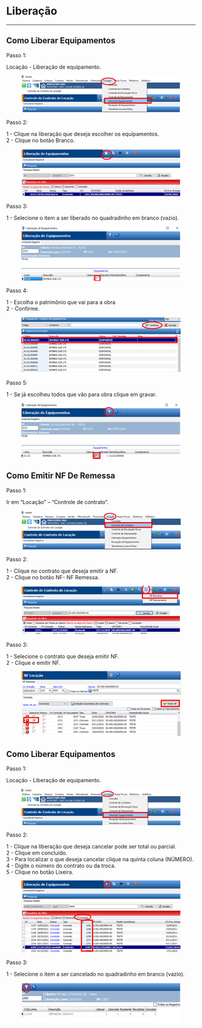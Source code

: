 # Liberação

***

## Como Liberar Equipamentos

Passo 1:

Locação - Liberação de equipamento.

<figure><img src="../../.gitbook/assets/image (17) (1) (1).png" alt=""><figcaption></figcaption></figure>

Passo 2:

1 - Clique na liberação que deseja escolher os equipamentos.\
2 - Clique no botão Branco.

<figure><img src="../../.gitbook/assets/image (1) (1) (1) (1) (1) (1).png" alt=""><figcaption></figcaption></figure>

Passo 3:

1 - Selecione o item a ser liberado no quadradinho em branco (vazio).

<figure><img src="../../.gitbook/assets/image (2) (1) (1) (1) (1) (1).png" alt=""><figcaption></figcaption></figure>

Passo 4:

1 - Escolha o patrimônio que vai para a obra\
2 - Confirme.

<figure><img src="../../.gitbook/assets/image (3) (1) (1) (1) (1) (1).png" alt=""><figcaption></figcaption></figure>

Passo 5:

1 - Se já escolheu todos que vão para obra clique em gravar.

<figure><img src="../../.gitbook/assets/image (4) (1) (1) (1) (1) (1).png" alt=""><figcaption></figcaption></figure>

## Como Emitir NF De Remessa

Passo 1:

Ir em “Locação” – “Controle de contrato”.

<figure><img src="../../.gitbook/assets/image (5) (1) (1) (1) (1) (1).png" alt=""><figcaption></figcaption></figure>

Passo 2:

1 - Clique no contrato que deseja emitir a NF.\
2 - Clique no botão NF- NF Remessa.

<figure><img src="../../.gitbook/assets/image (6) (1) (1) (1) (1) (1).png" alt=""><figcaption></figcaption></figure>

Passo 3:

1 - Selecione o contrato que deseja emitir NF.\
2 - Clique e emitir NF.

<figure><img src="../../.gitbook/assets/image (7) (1) (1) (1) (1) (1).png" alt=""><figcaption></figcaption></figure>

## Como Liberar Equipamentos

Passo 1:

Locação - Liberação de equipamento.

<figure><img src="../../.gitbook/assets/image (8) (1) (1) (1) (1) (1).png" alt=""><figcaption></figcaption></figure>

Passo 2:

1 - Clique na liberação que deseja cancelar pode ser total ou parcial.\
2 - Clique em concluído.\
3 - Para localizar o que deseja cancelar clique na quinta coluna (NÚMERO).\
4 - Digite o número do contrato ou da troca.\
5 - Clique no botão Lixeira.

<figure><img src="../../.gitbook/assets/image (436).png" alt=""><figcaption></figcaption></figure>

Passo 3:

1 - Selecione o item a ser cancelado no quadradinho em branco (vazio).

<figure><img src="../../.gitbook/assets/image (437).png" alt=""><figcaption></figcaption></figure>
